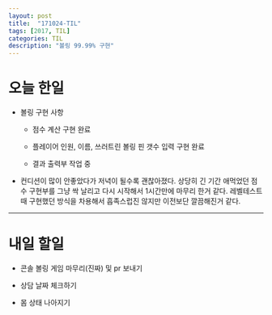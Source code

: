 ```yaml
---
layout: post
title:  "171024-TIL"
tags: [2017, TIL]
categories: TIL
description: "볼링 99.99% 구현"
---
```


오늘 한일
========

- 볼링 구현 사항  
  - 점수 계산 구현 완료

  - 플레이어 인원, 이름, 쓰러트린 볼링 핀 갯수 입력 구현 완료

  - 결과 출력부 작업 중

- 컨디션이 많이 안좋았다가 저녁이 될수록 괜찮아졌다. 상당히 긴 기간 애먹었던 점수 구현부를 그냥 싹 날리고 다시 시작해서 1시간만에 마무리 한거 같다. 레벨테스트때 구현했던 방식을 차용해서 흡족스럽진 않지만 이전보단 깔끔해진거 같다.

---

내일 할일
=========

- 콘솔 볼링 게임 마무리(진짜) 및 pr 보내기

- 상담 날짜 체크하기

- 몸 상태 나아지기
